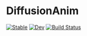 # DiffusionAnim

[![Stable](https://img.shields.io/badge/docs-stable-blue.svg)](https://JuliaDiffusionBayes.github.io/DiffusionAnim.jl/stable)
[![Dev](https://img.shields.io/badge/docs-dev-blue.svg)](https://JuliaDiffusionBayes.github.io/DiffusionAnim.jl/dev)
[![Build Status](https://travis-ci.com/JuliaDiffusionBayes/DiffusionAnim.jl.svg?branch=master)](https://travis-ci.com/JuliaDiffusionBayes/DiffusionAnim.jl)

